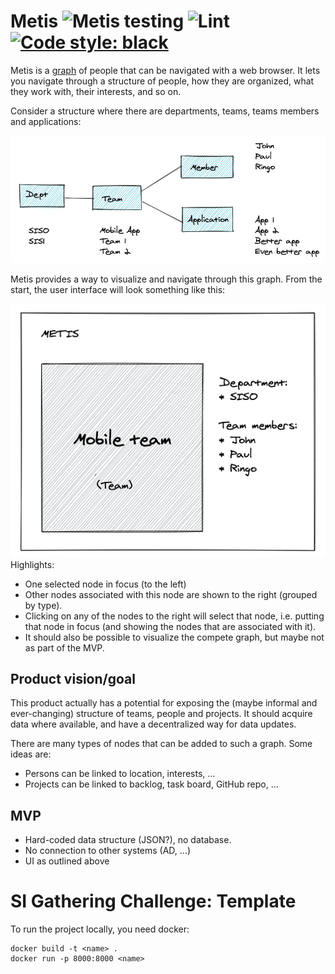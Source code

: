 # Metis ![Metis testing](https://github.com/equinor/gathering-metis/workflows/Metis%20testing/badge.svg) ![Lint](https://github.com/equinor/gathering-metis/workflows/Lint/badge.svg) [![Code style: black](https://img.shields.io/badge/code%20style-black-000000.svg)](https://github.com/psf/black)

Metis is a [graph](https://en.wikipedia.org/wiki/Graph_(discrete_mathematics)) of people that can be navigated with a web browser. It lets you navigate through a structure of people, how they are organized, what they work with, their interests, and so on.

Consider a structure where there are departments, teams, teams members and applications:

![SampleDataStructure](docs/images/DataStructure-conceptual.png)

Metis provides a way to visualize and navigate through this graph. From the start, the user interface will look something like this:

![SampleUI](docs/images/UI-sketch.png)
Highlights:
* One selected node in focus (to the left)
* Other nodes associated with this node are shown to the right (grouped by type).
* Clicking on any of the nodes to the right will select that node, i.e. putting that node in focus (and showing the nodes that are associated with it).
* It should also be possible to visualize the compete graph, but maybe not as part of the MVP.

## Product vision/goal

This product actually has a potential for exposing the (maybe informal and ever-changing) structure of teams, people and projects. It should acquire data where available, and have a decentralized way for data updates.

There are many types of nodes that can be added to such a graph. Some ideas are:
* Persons can be linked to location, interests, ...
* Projects can be linked to backlog, task board, GitHub repo, ...

## MVP
* Hard-coded data structure (JSON?), no database.
* No connection to other systems (AD, ...)
* UI as outlined above

# SI Gathering Challenge: Template

To run the project locally, you need docker:

```
docker build -t <name> .
docker run -p 8000:8000 <name>
```
